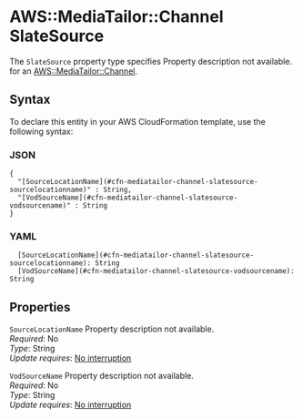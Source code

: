 # AWS::MediaTailor::Channel SlateSource<a name="aws-properties-mediatailor-channel-slatesource"></a>

<a name="aws-properties-mediatailor-channel-slatesource-description"></a>The `SlateSource` property type specifies Property description not available\. for an [AWS::MediaTailor::Channel](aws-resource-mediatailor-channel.md)\.

## Syntax<a name="aws-properties-mediatailor-channel-slatesource-syntax"></a>

To declare this entity in your AWS CloudFormation template, use the following syntax:

### JSON<a name="aws-properties-mediatailor-channel-slatesource-syntax.json"></a>

```
{
  "[SourceLocationName](#cfn-mediatailor-channel-slatesource-sourcelocationname)" : String,
  "[VodSourceName](#cfn-mediatailor-channel-slatesource-vodsourcename)" : String
}
```

### YAML<a name="aws-properties-mediatailor-channel-slatesource-syntax.yaml"></a>

```
  [SourceLocationName](#cfn-mediatailor-channel-slatesource-sourcelocationname): String
  [VodSourceName](#cfn-mediatailor-channel-slatesource-vodsourcename): String
```

## Properties<a name="aws-properties-mediatailor-channel-slatesource-properties"></a>

`SourceLocationName`  <a name="cfn-mediatailor-channel-slatesource-sourcelocationname"></a>
Property description not available\.  
*Required*: No  
*Type*: String  
*Update requires*: [No interruption](https://docs.aws.amazon.com/AWSCloudFormation/latest/UserGuide/using-cfn-updating-stacks-update-behaviors.html#update-no-interrupt)

`VodSourceName`  <a name="cfn-mediatailor-channel-slatesource-vodsourcename"></a>
Property description not available\.  
*Required*: No  
*Type*: String  
*Update requires*: [No interruption](https://docs.aws.amazon.com/AWSCloudFormation/latest/UserGuide/using-cfn-updating-stacks-update-behaviors.html#update-no-interrupt)